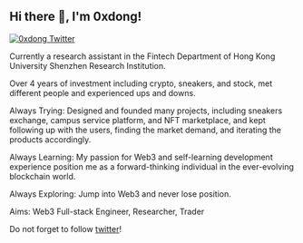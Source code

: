 <h2> Hi there 👋, I'm 0xdong! </h2>
    
[![0xdong Twitter](https://img.shields.io/badge/Twitter-1DA1F2?style=for-the-badge&logo=twitter&logoColor=white)](https://twitter.com/CMoneyCaptain)

Currently a research assistant in the Fintech Department of Hong Kong University Shenzhen Research Institution.

Over 4 years of investment including crypto, sneakers, and stock, met different people and experienced ups and downs.

Always Trying: Designed and founded many projects, including sneakers exchange, campus service platform, and NFT marketplace, and kept following up with the users, finding the market demand, and iterating the products accordingly.

Always Learning: My passion for Web3 and self-learning development experience position me as a forward-thinking individual in the ever-evolving blockchain world.

Always Exploring: Jump into Web3 and never lose position.

Aims: Web3 Full-stack Engineer, Researcher, Trader

Do not forget to follow [twitter](https://twitter.com/CMoneyCaptain)!


